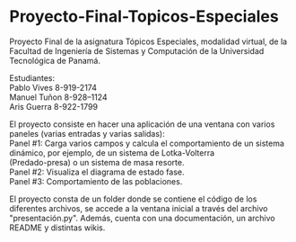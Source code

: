 # Proyecto-Final-Topicos-Especiales
 Proyecto Final de la asignatura Tópicos Especiales, modalidad virtual, de la Facultad de Ingeniería de Sistemas y Computación de la Universidad Tecnológica de Panamá.
 
 Estudiantes:   
Pablo Vives 8-919-2174  
Manuel Tuñon 8-928–1124  
Aris Guerra 8-922-1799  

El proyecto consiste en hacer	una	aplicación	de	una	ventana	con	varios paneles	(varias entradas y	varias salidas):  
Panel	#1:	Carga	varios	campos	y	calcula	el	comportamiento	de	un	 sistema	dinámico,	por	ejemplo,	de	un	sistema	de	Lotka-Volterra  	
(Predado-presa)	o	un	sistema	de	masa	resorte.  
Panel	#2:	Visualiza	el	diagrama	de	estado	fase.  
Panel	#3:	Comportamiento	de	las	poblaciones.  

El proyecto consta de un folder donde se contiene el código de los diferentes archivos, se accede a la ventana inicial a través del archivo "presentación.py". Además, cuenta con una documentación, un archivo README y distintas wikis.
